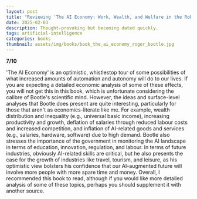 ```yaml
---
layout: post
title: "Reviewing 'The AI Economy: Work, Wealth, and Welfare in the Robot Age'"
date: 2025-02-03
description: Thought-provoking but becoming dated quickly.
tags: artificial-intelligence
categories: books
thumbnail: assets/img/books/book_the_ai_economy_roger_bootle.jpg
---
```


<b>7/10</b>

'The AI Economy' is an optimistic, whistlestop tour of some possibilities of what increased amounts of automation and autonomy will do to our lives. If you are expecting a detailed economic analysis of some of these effects, you will not get this in this book, which is unfortunate considering the calibre of Bootle's scientific mind. However, the ideas and surface-level analyses that Bootle does present are quite interesting, particularly for those that aren't as economics-literate like me. For example, wealth distribution and inequality (e.g., universal basic income), increasing productivity and growth, deflation of salaries through reduced labour costs and increased competition, and inflation of AI-related goods and services (e.g., salaries, hardware, software) due to high demand. Bootle also stresses the importance of the government in monitoring the AI landscape in terms of education, innovation, regulation, and labour. In terms of future industries, obviously AI-related skills are critical, but he also presents the case for the growth of industries like travel, tourism, and leisure, as his optimistic view bolsters his confidence that our AI-augmented future will involve more people with more spare time and money. Overall, I recommended this book to read, although if you would like more detailed analysis of some of these topics, perhaps you should supplement it with another source.
